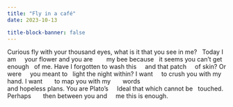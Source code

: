 ```yaml
---
title: "Fly in a café"
date: 2023-10-13

title-block-banner: false
---
```


Curious fly
with your 
thousand 
eyes,
what is it 
that you see
in me? &nbsp; Today
I am &nbsp; &nbsp; your flower
and you are &nbsp; &nbsp; &nbsp; &nbsp;my bee
because &nbsp; it seems
you can’t get
enough &nbsp; of me.
Have I forgotten
to wash
this &nbsp; &nbsp; and that
patch &nbsp; &nbsp; of skin?
Or were &nbsp; &nbsp; you meant
to &nbsp; light 
the night	within?
I want &nbsp; &nbsp; to crush you
	with my hand.
I want &nbsp; &nbsp; &nbsp; to map you
with my &nbsp; &nbsp; &nbsp; words	
and hopeless plans.
You are Plato’s &nbsp; &nbsp; Ideal
that which cannot
be &nbsp; touched.
Perhaps &nbsp; &nbsp; &nbsp; then
between you
and &nbsp; &nbsp; me
this
is enough.